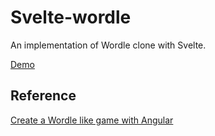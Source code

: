 # Svelte-wordle

An implementation of Wordle clone with Svelte.

[Demo](https://aliyome.github.io/svelte-wordle/)

## Reference

[Create a Wordle like game with Angular
](https://github.com/isuckatprogrammingyt/isuckatprogramming/tree/main/create-a-wordle-like-game)
